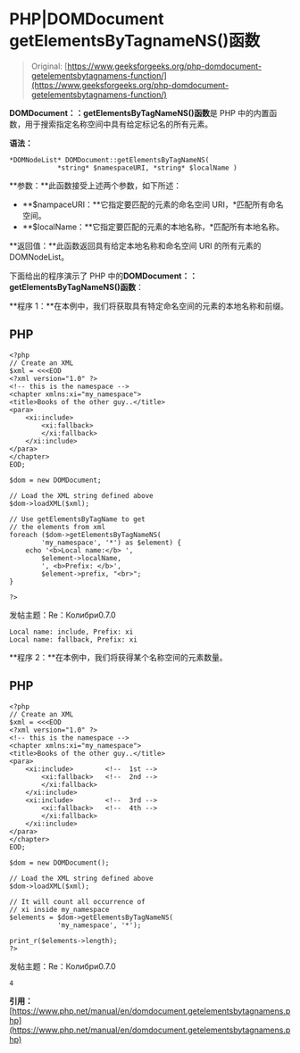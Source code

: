 # PHP|DOMDocument getElementsByTagnameNS()函数

> Original: [https://www.geeksforgeeks.org/php-domdocument-getelementsbytagnamens-function/](https://www.geeksforgeeks.org/php-domdocument-getelementsbytagnamens-function/)

**DOMDocument：：getElementsByTagNameNS()函数**是 PHP 中的内置函数，用于搜索指定名称空间中具有给定标记名的所有元素。

**语法：**

```
*DOMNodeList* DOMDocument::getElementsByTagNameNS( 
            *string* $namespaceURI, *string* $localName )
```

**参数：**此函数接受上述两个参数，如下所述：

*   **$nampaceURI：**它指定要匹配的元素的命名空间 URI，*匹配所有命名空间。
*   **$localName：**它指定要匹配的元素的本地名称，*匹配所有本地名称。

**返回值：**此函数返回具有给定本地名称和命名空间 URI 的所有元素的 DOMNodeList。

下面给出的程序演示了 PHP 中的**DOMDocument：：getElementsByTagNameNS()函数**：

**程序 1：**在本例中，我们将获取具有特定命名空间的元素的本地名称和前缀。

## PHP

```
<?php
// Create an XML
$xml = <<<EOD
<?xml version="1.0" ?>
<!-- this is the namespace -->
<chapter xmlns:xi="my_namespace">
<title>Books of the other guy..</title>
<para>
    <xi:include>
        <xi:fallback>
        </xi:fallback>
    </xi:include>
</para>
</chapter>
EOD;

$dom = new DOMDocument;

// Load the XML string defined above
$dom->loadXML($xml);

// Use getElementsByTagName to get
// the elements from xml
foreach ($dom->getElementsByTagNameNS(
        'my_namespace', '*') as $element) {
    echo '<b>Local name:</b> ',
        $element->localName,
        ', <b>Prefix: </b>',
        $element->prefix, "<br>";
}

?>
```

发帖主题：Re：Колибри0.7.0

```
Local name: include, Prefix: xi
Local name: fallback, Prefix: xi
```

**程序 2：**在本例中，我们将获得某个名称空间的元素数量。

## PHP

```
<?php
// Create an XML
$xml = <<<EOD
<?xml version="1.0" ?>
<!-- this is the namespace -->
<chapter xmlns:xi="my_namespace">
<title>Books of the other guy..</title>
<para>
    <xi:include>        <!--  1st -->
        <xi:fallback>   <!--  2nd -->
        </xi:fallback>
    </xi:include>
    <xi:include>        <!--  3rd -->
        <xi:fallback>   <!--  4th -->
        </xi:fallback>
    </xi:include>
</para>
</chapter>
EOD;

$dom = new DOMDocument();

// Load the XML string defined above
$dom->loadXML($xml);

// It will count all occurrence of
// xi inside my_namespace
$elements = $dom->getElementsByTagNameNS(
            'my_namespace', '*');

print_r($elements->length);
?>
```

发帖主题：Re：Колибри0.7.0

```
4
```

**引用：**[https://www.php.net/manual/en/domdocument.getelementsbytagnamens.php](https://www.php.net/manual/en/domdocument.getelementsbytagnamens.php)